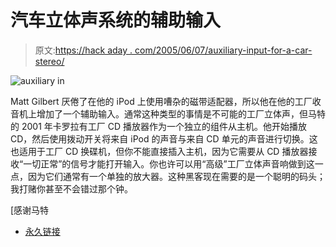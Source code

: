 # 汽车立体声系统的辅助输入

> 原文:[https://hack aday . com/2005/06/07/auxiliary-input-for-a-car-stereo/](https://hackaday.com/2005/06/07/auxiliary-input-for-a-car-stereo/)

![auxiliary in](../Images/77e15b1a6185480516f7743606a26b13.png)

Matt Gilbert 厌倦了在他的 iPod 上使用嘈杂的磁带适配器，所以他在他的工厂收音机上增加了一个辅助输入。通常这种类型的事情是不可能的工厂立体声，但马特的 2001 年卡罗拉有工厂 CD 播放器作为一个独立的组件从主机。他开始播放 CD，然后使用拨动开关将来自 iPod 的声音与来自 CD 单元的声音进行切换。这也适用于工厂 CD 换碟机，但你不能直接插入主机，因为它需要从 CD 播放器接收“一切正常”的信号才能打开输入。你也许可以用“高级”工厂立体声音响做到这一点，因为它们通常有一个单独的放大器。这种黑客现在需要的是一个聪明的码头；我打赌你甚至不会错过那个钟。

[感谢马特

*   [永久链接](http://www.mattgilbert.net/carstereoauxinput/)